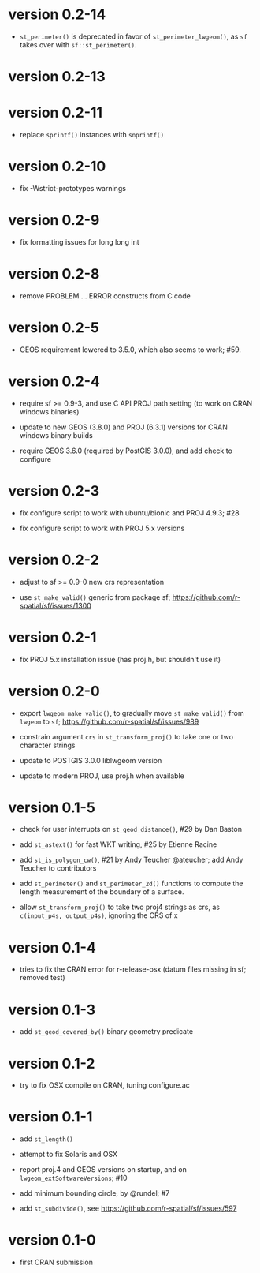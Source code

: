 # version 0.2-14

* `st_perimeter()` is deprecated in favor of `st_perimeter_lwgeom()`, as `sf` takes over with `sf::st_perimeter()`.

# version 0.2-13

# version 0.2-11

* replace `sprintf()` instances with `snprintf()`

# version 0.2-10

* fix -Wstrict-prototypes warnings

# version 0.2-9

* fix formatting issues for long long int

# version 0.2-8

* remove PROBLEM ... ERROR constructs from C code

# version 0.2-5

* GEOS requirement lowered to 3.5.0, which also seems to work; #59.

# version 0.2-4

* require sf >= 0.9-3, and use C API PROJ path setting (to work on CRAN windows binaries)

* update to new GEOS (3.8.0) and PROJ (6.3.1) versions for CRAN windows binary builds

* require GEOS 3.6.0 (required by PostGIS 3.0.0), and add check to configure

# version 0.2-3

* fix configure script to work with ubuntu/bionic and PROJ 4.9.3; #28

* fix configure script to work with PROJ 5.x versions

# version 0.2-2

* adjust to sf >= 0.9-0 new crs representation

* use `st_make_valid()` generic from package sf; https://github.com/r-spatial/sf/issues/1300

# version 0.2-1

* fix PROJ 5.x installation issue (has proj.h, but shouldn't use it)

# version 0.2-0

* export `lwgeom_make_valid()`, to gradually move `st_make_valid()` from `lwgeom` to `sf`; https://github.com/r-spatial/sf/issues/989

* constrain argument `crs` in `st_transform_proj()` to take one or two character strings

* update to POSTGIS 3.0.0 liblwgeom version

* update to modern PROJ, use proj.h when available

# version 0.1-5

* check for user interrupts on `st_geod_distance()`, #29 by Dan Baston

* add `st_astext()` for fast WKT writing, #25 by Etienne Racine

* add `st_is_polygon_cw()`, #21 by Andy Teucher @ateucher; add Andy Teucher to contributors

* add `st_perimeter()` and `st_perimeter_2d()` functions to compute the length measurement of the boundary of a surface.

* allow `st_transform_proj()` to take two proj4 strings as crs, as `c(input_p4s, output_p4s)`, ignoring the CRS of x

# version 0.1-4

* tries to fix the CRAN error for r-release-osx (datum files missing in sf; removed test)

# version 0.1-3

* add `st_geod_covered_by()` binary geometry predicate

# version 0.1-2

* try to fix OSX compile on CRAN, tuning configure.ac

# version 0.1-1

* add `st_length()`

* attempt to fix Solaris and OSX

* report proj.4 and GEOS versions on startup, and on `lwgeom_extSoftwareVersions`; #10

* add minimum bounding circle, by @rundel; #7

* add `st_subdivide()`, see https://github.com/r-spatial/sf/issues/597

# version 0.1-0

* first CRAN submission
